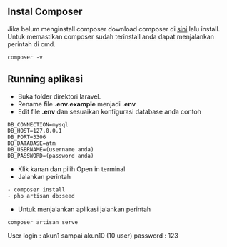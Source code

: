 ## Instal Composer

Jika belum menginstall composer download composer di [sini](https://getcomposer.org/Composer-Setup.exe) lalu install.
Untuk memastikan composer sudah terinstall anda dapat menjalankan perintah di cmd.

```
composer -v
```

## Running aplikasi

-   Buka folder direktori laravel.
-   Rename file **.env.example** menjadi **.env**
-   Edit file **.env** dan sesuaikan konfigurasi database anda contoh

```
DB_CONNECTION=mysql
DB_HOST=127.0.0.1
DB_PORT=3306
DB_DATABASE=atm
DB_USERNAME=(username anda)
DB_PASSWORD=(password anda)
```

-   Klik kanan dan pilih Open in terminal
-   Jalankan perintah

```
- composer install
- php artisan db:seed
```

-   Untuk menjalankan aplikasi jalankan perintah

```
composer artisan serve
```

User login : akun1 sampai akun10 (10 user)
password : 123
